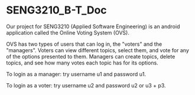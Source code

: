 # SENG3210_B-T_Doc

Our project for SENG3210 (Applied Software Engineering) is an android application called the Online Voting System (OVS). 

OVS has two types of users that can log in, the "voters" and the "managers". Voters can view different topics, select them, and vote for any of the options presented to them. Managers can create topics, delete topics, and see how many votes each topic has for its options.

To login as a manager: try username u1 and password u1.

To login as a voter: try username u2 and password u2 or u3 + p3.
